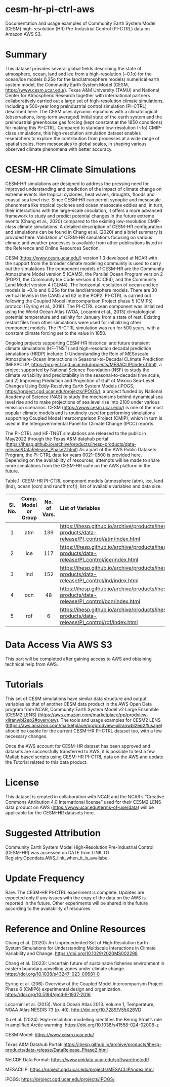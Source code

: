 # cesm-hr-pi-ctrl-aws
Documentation and usage examples of Community Earth System Model (CESM) high-resolution (HR) Pre-Industrial Control (PI-CTRL) data on Amazon AWS S3.

# Summary
This dataset provides several global fields describing the state of atmosphere, ocean, land and ice from a high-resolution (~0.1o) for the ocean/ice models 0.25o for the land/atmosphere models) numerical earth system model, the Community Earth System Model (CESM, https://www.cesm.ucar.edu/). Texas A&M University (TAMU) and National Center for Atmospheric Research together with international partners collaboratively carried out a large set of high-resolution climate simulations, including a 500-year long preindustrial control simulation (PI-CTRL) described here. The CESM uses dynamic equations with a climatological (observations, long-term averaged) initial state of the earth system and the preindustrial greenhouse gas forcing (kept constant at the 1850 conditions) for making this PI-CTRL. Compared to standard low-resolution (~1o) CMIP-class simulations, this high-resolution simulation dataset enables researchers to explore the contribution from processes at a wide range of spatial scales, from mesoscales to global scales, in shaping various observed climate phenomena with better accuracy. 

# CESM-HR Climate Simulations
CESM-HR simulations are designed to address the pressing need for improved understanding and prediction of the impact of climate change on extreme events like tropical cyclones, heat waves, droughts, floods and coastal sea level rise. Since CESM-HR can permit synoptic and mesoscale phenomena like tropical cyclones and ocean mesoscale eddies and, in turn, their interactions with the large-scale circulation, it offers a more advanced framework to study and predict potential changes in the future extreme events (Chang et al., 2020) compared to the existing low-resolution CMIP-class climate simulations. A detailed description of CESM-HR configuration and simulations can be found in Chang et al. (2020) and a brief summary is provided here. Validation of CESM-HR simulations focusing on various climate and weather processes is available from other publications listed in the Reference and Online Resources Section.

CESM (https://www.cesm.ucar.edu/) version 1.3 developed at NCAR with the support from the broader climate modeling community is used to carry out the simulations The component models of CESM-HR are the Community Atmosphere Model version 5 (CAM5), the Parallel Ocean Program version 2 (POP2), the Community Ice Code version 4 (CICE4), and the Community Land Model version 4 (CLM4). The horizontal resolution of ocean and ice models is ~0.1o and 0.25o for the land/atmosphere models. There are 30 vertical levels in the CAM5 and 62 in the POP2. PI-CTRL is carried out following the Coupled Model Intercomparison Project phase 5 (CMIP5) protocol (Eyring et al., 2016). The PI-CTRL ocean component was initialized using the World Ocean Atlas (WOA, Locarnini et al., 2013) climatological potential temperature and salinity for January from a state of rest. Existing restart files from other simulations were used for initializing other component models. The PI-CTRL simulation was run for 500 years, with a constant climate forcing set to the value in 1850. 	 	 	 		

Ongoing projects supporting CESM-HR historical and future transient climate simulations (HF-TNST) and high-resolution decadal prediction simulations (HRDP) include: 1) Understanding the Role of MESoscale Atmosphere-Ocean Interactions in Seasonal-to-Decadal CLImate Prediction (MESACLIP, https://project.cgd.ucar.edu/projects/MESACLIP/index.html), a project supported by National Science Foundation (NSF) to study the climate variability and predictability in the seasonal-to-decadal time scale, and 2) Improving Prediction and Projection of Gulf of Mexico Sea-Level Changes Using Eddy-Resolving Earth System Models (iPOGS, https://project.cgd.ucar.edu/projects/iPOGS/), a project funded by National Academy of Science (NAS) to study the mechanisms behind dynamical sea level rise and to make projections of sea level rise into 2100 under various emission scenarios. CESM (https://www.cesm.ucar.edu/) is one of the most popular climate models and is routinely used for performing simulations supporting Coupled Model Intercomparison Project (CMIP), which in turn is used in the Intergovernmental Panel for Climate Change (IPCC) reports. 

The PI-CTRL and HF-TNST simulations are released to the public in May/2022 through the Texas A&M datahub portal (https://ihesp.github.io/archive/products/ihesp-products/data-release/DataRelease_Phase2.html)
As a part of the AWS Public Datasets Program, the PI-CTRL data for years 0021-0500 is provided here. Depending on the availability of resources, attempts will be made to share more simulations from the CESM-HR suite on the AWS platform in the future.

Table.1: CESM-HR PI-CTRL component models (atmosphere (atm), ice, land (lnd), ocean (ocn) and runoff (rof)), list of available variables and data size. 

| Sl. No. | Comp. Model or Group | No. of Vars. | List of Variables | Total  Size |
| :---:   | :------------: | :------: | :----------------- | :-----: |
| 1       | atm  | 139   | https://ihesp.github.io/archive/products/ihesp-products/data-release/PI_control/atm/index.html  | 16.2 TB |
| 2       | ice  | 117   | https://ihesp.github.io/archive/products/ihesp-products/data-release/PI_control/ice/index.html  |  4.6 TB |
| 3       | lnd  | 152   | https://ihesp.github.io/archive/products/ihesp-products/data-release/PI_control/lnd/index.html  |  1.0 TB |
| 4       | ocn  | 48    | https://ihesp.github.io/archive/products/ihesp-products/data-release/PI_control/ocn/index.html  |   64 TB |
| 5       | rof  |  6    | https://ihesp.github.io/archive/products/ihesp-products/data-release/PI_control/rof/index.html  |    5 GB |

# Data Access Via AWS S3

This part will be completed after gaining access to AWS and obtaining technical help from AWS. 

# Tutorials

This set of CESM simulations have similar data structure and output variables as that of another CESM data product in the AWS Open Data program from NCAR, Community Earth System Model v2 Large Ensemble (CESM2 LENS) (https://aws.amazon.com/marketplace/pp/prodview-xilranwbl2ep2#overview). The tools and usage examples for CESM2 LENS (https://aws.amazon.com/marketplace/pp/prodview-xilranwbl2ep2#usage) should be usable for the current CESM-HR PI-CTRL dataset too, with a few necessary changes.

Once the AWS account for CESM-HR dataset has been approved and datasets are successfully transferred to AWS, it is possible to test a few Matlab based scripts using CESM-HR PI-CTRL data on the AWS and update the Tutorial related to this data product.

# License

This dataset is created in collaboration with NCAR and the NCAR’s “Creative Commons Attribution 4.0 International license” used for their CESM2 LENS data product on AWS (https://www.ucar.edu/terms-of-use/data) will be applicable for the CESM-HR datasets here. 

# Suggested Attribution

Community Earth System Model High-Resolution Pre-Industrial Control (CESM-HR) was accessed on DATE from LINK TO Registry.Opendata.AWS_link_when_it_is_availabe.

# Update Frequency

Rare. The CESM-HR PI-CTRL experiment is complete. Updates are expected only if any issues with the copy of the data on the AWS is reported in the future. Other experiments will be shared in the future according to the availability of resources.

# Reference and Online Resources

Chang et al. (2020): An Unprecedented Set of High‐Resolution Earth System Simulations for Understanding Multiscale Interactions in Climate Variability and Change. https://doi.org/10.1029/2020MS002298 

Chang et al. (2023): Uncertain future of sustainable fisheries environment in eastern boundary upwelling zones under climate change. https://doi.org/10.1038/s43247-023-00681-0

Eyring et al. (206): Overview of the Coupled Model Intercomparison Project Phase 6 (CMIP6) experimental design and organization. https://doi.org/10.5194/gmd‐9‐1937‐2016 
				
Locarnini et al. (2013). World Ocean Atlas 2013. Volume 1, Temperature, NOAA Atlas NESDIS 73 (p. 40). http://doi.org/10.7289/V55X26VD

Xu et al. (2024). High-resolution modelling identifies the Bering Strait’s role in amplified Arctic warming. https://doi.org/10.1038/s41558-024-02008-z

CESM Model: https://www.cesm.ucar.edu/

Texas A&M Datahub Portal: https://ihesp.github.io/archive/products/ihesp-products/data-release/DataRelease_Phase2.html

NetCDF Data Format: https://www.unidata.ucar.edu/software/netcdf/
	
MESACLIP: 	https://project.cgd.ucar.edu/projects/MESACLIP/index.html

iPOGS: https://project.cgd.ucar.edu/projects/iPOGS/
